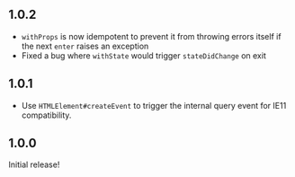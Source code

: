## 1.0.2

- `withProps` is now idempotent to prevent it from throwing errors itself
  if the next `enter` raises an exception
- Fixed a bug where `withState` would trigger `stateDidChange` on exit

## 1.0.1

- Use `HTMLElement#createEvent` to trigger the internal query event for IE11
  compatibility.

## 1.0.0

Initial release!